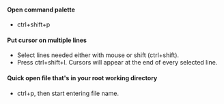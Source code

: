#### Open command palette
- ctrl+shift+p
#### Put cursor on multiple lines
- Select lines needed either with mouse or shift (ctrl+shift).
- Press ctrl+shift+l. Cursors will appear at the end of every selected line.
#### Quick open file that's in your root working directory
- ctrl+p, then start entering file name.
